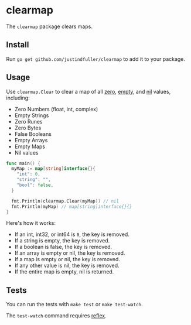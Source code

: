 # clearmap

The `clearmap` package clears maps.

## Install

Run `go get github.com/justindfuller/clearmap` to add it to your package.

## Usage

Use `clearmap.Clear` to clear a map of all [zero](https://go.dev/tour/basics/12), [empty](https://go.dev/tour/moretypes/11), and [nil](https://go.dev/tour/moretypes/12) values, including:

* Zero Numbers (float, int, complex)
* Empty Strings 
* Zero Runes
* Zero Bytes
* False Booleans 
* Empty Arrays
* Empty Maps
* Nil values

```go
func main() {
  myMap := map[string]interface{}{
    "int": 0,
    "string": "",
    "bool": false,
  }

  fmt.Println(clearmap.Clear(myMap)) // nil
  fmt.Println(myMap) // map[string]interface{}{}
}
``` 

Here's how it works:

* If an int, int32, or int64 is `0`, the key is removed.
* If a string is empty, the key is removed.
* If a boolean is false, the key is removed.
* If an array is empty or nil, the key is removed.
* If a map is empty or nil, the key is removed.
* If any other value is nil, the key is removed.
* If the entire map is empty, nil is returned.

## Tests

You can run the tests with `make test` or `make test-watch`.

The `test-watch` command requires [reflex](https://github.com/cespare/reflex).
